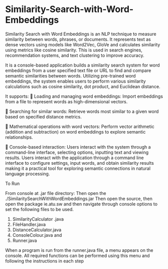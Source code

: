 # Similarity-Search-with-Word-Embeddings
Similarity Search with Word Embeddings is an NLP technique to measure similarity between words, phrases, or documents. It represents text as dense vectors using models like Word2Vec, GloVe and calculates similarity using metrics like cosine similarity. This is used in search engines, recommendation systems, and text clustering to improve accuracy.


It is a console-based application builds a similarity search system for word embeddings
from a user specified text file or URL to find and compare semantic similarities between
words. Utilizing pre-trained word embeddings, the system enables users to perform
various similarity calculations such as cosine similarity, dot product, and Euclidean
distance.

It supports:
 Loading and managing word embeddings: Import embeddings from a file to
represent words as high-dimensional vectors.

 Searching for similar words: Retrieve words most similar to a given word based
on specified distance metrics.

 Mathematical operations with word vectors: Perform vector arithmetic
(addition and subtraction) on word embeddings to explore semantic
relationships.

 Console-based interaction: Users interact with the system through a
command-line interface, selecting options, inputting text and viewing results.
Users interact with the application through a command line interface to configure
settings, input words, and obtain similarity results making it a practical tool for
exploring semantic connections in natural language processing.


To Run

From console at .jar file directory:
Then open the ./SimilaritySearchWithWordEmbeddings.jar
Then open the source,
then open the package ie.atu.sw
and then navigate through console options to set the following files to be used.
1. SimilarityCalculator .java
2. FileHandler.java
3. DistanceCalculator.java
4. ConsoleColour.java and
5. Runner.java

When a program is run from the runner.java file, a menu appears on the console.
All required functions can be performed using this menu and following the instructions
in each step
